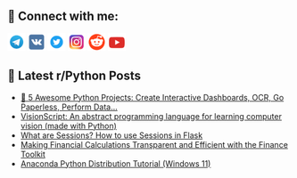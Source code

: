 ## 🔎 Connect with me:
[<img src="https://github.com/bullbesh/bullbesh/blob/main/images/Telegram.png" width="32" height="32" />](https://t.me/bullbesh)
[<img src="https://github.com/bullbesh/bullbesh/blob/main/images/VK.png" width="32" height="32" />](https://vk.com/bullbesh)
[<img src="https://github.com/bullbesh/bullbesh/blob/main/images/Twitter.png" width="32" height="32" />](https://twitter.com/bullbesh1)
[<img src="https://github.com/bullbesh/bullbesh/blob/main/images/Instagram.png" width="32" height="32" />](https://www.instagram.com/bullbesh)
[<img src="https://github.com/bullbesh/bullbesh/blob/main/images/Reddit.png" width="32" height="32" />](https://www.reddit.com/user/bullbesh)
[<img src="https://github.com/bullbesh/bullbesh/blob/main/images/YouTube.png" width="32" height="32" />](https://www.youtube.com/channel/UCtfjRs6uzgq5mfm8S06WTcg)

## 📕 Latest r/Python Posts
<!-- BLOG-POST-LIST:START -->
- [🐍 5 Awesome Python Projects: Create Interactive Dashboards, OCR, Go Paperless, Perform Data…](https://www.reddit.com/r/Python/comments/164q93v/5_awesome_python_projects_create_interactive/)
- [VisionScript: An abstract programming language for learning computer vision &lpar;made with Python&rpar;](https://www.reddit.com/r/Python/comments/164k1jn/visionscript_an_abstract_programming_language_for/)
- [What are Sessions? How to use Sessions in Flask](https://www.reddit.com/r/Python/comments/164jhb3/what_are_sessions_how_to_use_sessions_in_flask/)
- [Making Financial Calculations Transparent and Efficient with the Finance Toolkit](https://www.reddit.com/r/Python/comments/164iq0x/making_financial_calculations_transparent_and/)
- [Anaconda Python Distribution Tutorial &lpar;Windows 11&rpar;](https://www.reddit.com/r/Python/comments/164ecpr/anaconda_python_distribution_tutorial_windows_11/)
<!-- BLOG-POST-LIST:END -->
